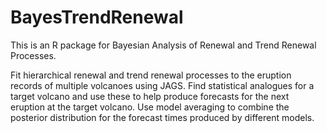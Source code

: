 # BayesTrendRenewal
This is an R package for Bayesian Analysis of Renewal and Trend Renewal Processes.

Fit hierarchical renewal and trend renewal processes to the eruption records of multiple volcanoes using JAGS. Find statistical analogues for a target volcano and use these to help produce forecasts for the next eruption at the target volcano. Use model averaging to combine the posterior distribution for the forecast times produced by different models.
